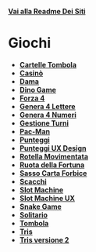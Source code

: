 **[Vai alla Readme Dei Siti](../Readme.md)**

# Giochi

- **[Cartelle Tombola](Cartelle_Tombola)**
- **[Casinò](Casino)**
- **[Dama](Dama)**
- **[Dino Game](Dino-Game)**
- **[Forza 4](Forza%204)**
- **[Genera 4 Lettere](Generated_4_Letters)**
- **[Genera 4 Numeri](Generated_4_Numbers)**
- **[Gestione Turni](Gestione_Turni)**
- **[Pac-Man](Pac-Man)**
- **[Punteggi](Punteggi)**
- **[Punteggi UX Design](Punteggi_UX_Design)**
- **[Rotella Movimentata](Rotella%20Movimentata)**
- **[Ruota della Fortuna](Ruota_Fortuna)**
- **[Sasso Carta Forbice](Sasso_Carta_Forbice)**
- **[Scacchi](Scacchi)**
- **[Slot Machine](Slot_Machine)**
- **[Slot Machine UX](Slot_Macchine_UX)**
- **[Snake Game](Snakegame)**
- **[Solitario](Solitario)**
- **[Tombola](Tombola)**
- **[Tris](Tris)**
- **[Tris versione 2](Tris2)**
